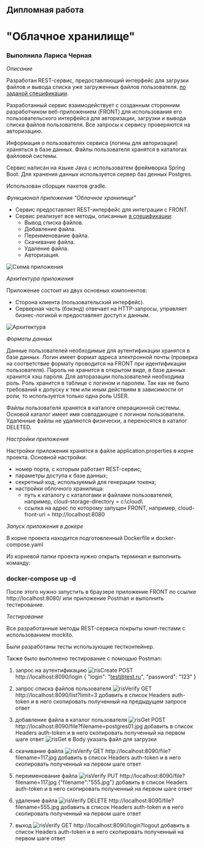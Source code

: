 ## Дипломная работа

# "Облачное хранилище"

### Выполнила Лариса Черная

*Описание* 

Разработан REST-сервис, предоставляющий интерфейс для загрузки файлов и вывода списка уже загруженных файлов пользователя. [по заданой спецификации](https://github.com/netology-code/jd-homeworks/blob/master/diploma/CloudServiceSpecification.yaml).

Разработанный сервис взаимодействует с созданным сторонним разработчиком веб-приложением (FRONT) для использования его пользовательского интерфейса для авторизации, загрузки и вывода списка файлов пользователя. Все запросы к сервису проверяются на авторизацию.

Информация о пользователях сервиса (логины для авторизации) храняться в базе данных. Файлы пользователя хранятся в каталогах файловой системы.

Сервис написан на языке Java с использоватем фреймворка Spring Boot. Для хранения данных используется сервер баз денных Postgres.

Использован сборщик пакетов gradle.

*Функционал приложения "Облачное хранилище"*

- Сервис предоставляет REST-интерфейс для интеграции с FRONT.
- Сервис реализует все методы, описанные [в спецификации](https://github.com/netology-code/jd-homeworks/blob/master/diploma/CloudServiceSpecification.yaml):
   - Вывод списка файлов.
   - Добавление файла.
   - Переименование файла.
   - Скачивание файла.
   - Удаление файла.
   - Авторизация.

  
![Схема приложения](схема_сервиса.jpg)


*Архитектура приложения*

Приложение состоит из двух основных компонентов:
 - Сторона клиента (пользовательский интерфейс).
 - Серверная часть (бэкэнд) отвечает на HTTP-запросы, управляет бизнес-логикой и предоставляет доступ к данным. 

![Архитектура](%D0%B0%D1%80%D1%85%D0%B8%D1%82%D0%B5%D0%BA%D1%82%D1%83%D1%80%D0%B0.jpg)


*Форматы данных*

Данные пользователей необходимые для аутентификации хранятся в базе данных. Логин имеет формат адреса электронной почты (проверка на соответствие формату проводится на FRONT при идентификации пользователя). Пароль не хранится в открытом виде, в базе данных хранится хэш пароля. Для авторазации пользователей необходима роль. Роль хранится в таблице с логином и паролем. Так как не было требований к допуску к тем или иным действиям в зависимости от роли, то используется только одна роль USER.

Файлы пользователя хранятся в каталоге операционной системы. Основой каталог имеет имя совпадающее с логином пользователя. Удаленные файлы не удаляются физически, а переносятся в каталог DELETED.

*Настройки приложения*

Настройки приложения хранятся в файле application.properties в корне проекта.
Основной настройки:
 - номер порта, с которым работает REST-сервис;
 - параметры доступа к базе данных;
 - секретный код, используемый для генерации токена;
 - настройки облочного хранилища:
   - путь к каталогу с каталогами и файлами пользователей, например, cloud-storage-directory = c:\cloud\ 
   - ссылка на адрес по которому запущен FRONT, например, cloud-front-url = http://localhost:8080

*Запуск приложения в докере*

В корне проекта находится подготовленный Dockerfile и docker-compose.yaml 

Из корневой папки проекта нужно открыть терминал и выполнить команду:

   ### docker-compose up -d 

После этого нужно запустить в браузере  приложение FRONT по ссылке http://localhost:8080/ или приложение Postman и выполнить тестирование.

*Тестирование*

Все разработанные методы REST-сервиса покрыты юнит-тестами с использованием mockito.

Были разработаны тесты использующие тестконтейнер.

Также было выполнено тестирование с помощью Postman:
1) запрос на аутентификацию
   ![risCreate](login.jpg)
POST http://localhost:8090/login
{
  "login": "test@test.ru",
  "password": "123"
}

1) запрос списка файлов пользователя
   ![risVerify](list.jpg)
GET http://localhost:8090/list?limit=3
добавить в список Headers auth-token и в него скопировать полученный на предыдущем запросе ответ

1) добавление файла в каталог пользователя
   ![risGet](upload1.jpg)
POST http://localhost:8090/file?filename=postgres01.jpg
добавить в список Headers auth-token и в него скопировать полученный на первом шаге ответ
   ![risGet](upload2.jpg)
в Body указать файл для загрузки

1) скачивание файла
   ![risVerify](download.jpg)
GET http://localhost:8090/file?filename=117.jpg
добавить в список Headers auth-token и в него скопировать полученный на первом шаге ответ

1) переименование файла
   ![risVerify](edit.jpg)
PUT http://localhost:8090/file?filename=117.jpg
{"filename":"555.jpg"}
добавить в список Headers auth-token и в него скопировать полученный на первом шаге ответ

1) удаление файла
   ![risVerify](delete.jpg)
DELETE http://localhost:8090/file?filename=555.jpg
добавить в список Headers auth-token и в него скопировать полученный на первом шаге ответ

1) выход
      ![risVerify](logout.jpg)
GET http://localhost:8090/login?logout
добавить в список Headers auth-token и в него скопировать полученный на первом шаге ответ


